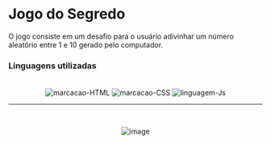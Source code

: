 
# Jogo do Segredo

O jogo consiste em um desafio para o usuário adivinhar um número aleatório entre 1 e 10 gerado pelo computador. 

### Linguagens utilizadas

 <div style="display: inline_block" align="center"><br>
 <img align="center" alt="marcacao-HTML" src="https://img.shields.io/badge/HTML5-E34F26?style=for-the-badge&logo=html5&logoColor=white">        
  <img align="center" alt="marcacao-CSS" src="https://img.shields.io/badge/CSS3-1572B6?style=for-the-badge&logo=css3&logoColor=white">  
  <img align="center" alt="linguagem-Js" src="https://img.shields.io/badge/JavaScript-F7DF1E?style=for-the-badge&logo=javascript&logoColor=black"> 
</div>

<hr> 
<div style="display: inline_block" align="center"><br>

![image](https://user-images.githubusercontent.com/89273671/233853513-e2759ccf-3206-4ea5-8388-8771272262fd.png)

</div>
